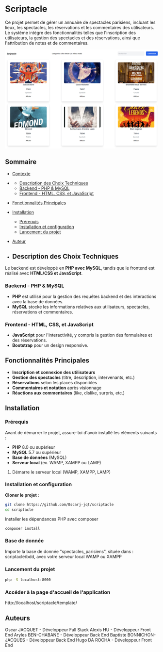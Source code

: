 # Scriptacle

Ce projet permet de gérer un annuaire de spectacles parisiens, incluant les lieux, les spectacles, les réservations et les commentaires des utilisateurs. Le système intègre des fonctionnalités telles que l'inscription des utilisateurs, la gestion des spectacles et des réservations, ainsi que l'attribution de notes et de commentaires.  


![Demo de l'application](/scriptacle_cap.png)

## Sommaire

- [Contexte](#scriptacle)
- - [Description des Choix Techniques](#description-des-choix-techniques)
  - [Backend - PHP & MySQL](#backend---php--mysql)
  - [Frontend - HTML, CSS, et JavaScript](#frontend---html-css-et-javascript)
- [Fonctionnalités Principales](#fonctionnalités-principales)
- [Installation](#installation)  
  - [Prérequis](#prérequis)  
  - [Installation et configuration](#installation-et-configuration)  
  - [Lancement du projet](#lancement-du-projet)  
- [Auteur](#auteurs)

- ## Description des Choix Techniques

Le backend est développé en **PHP avec MySQL**, tandis que le frontend est réalisé avec **HTML/CSS et JavaScript**.

### Backend - PHP & MySQL
* **PHP** est utilisé pour la gestion des requêtes backend et des interactions avec la base de données.
* **MySQL** stocke les informations relatives aux utilisateurs, spectacles, réservations et commentaires.

### Frontend - HTML, CSS, et JavaScript
* **JavaScript** pour l'interactivité, y compris la gestion des formulaires et des réservations.
* **Bootstrap** pour un design responsive.

## Fonctionnalités Principales

* **Inscription et connexion des utilisateurs**
* **Gestion des spectacles** (titre, description, intervenants, etc.)
* **Réservations** selon les places disponibles
* **Commentaires et notation** après visionnage
* **Réactions aux commentaires** (like, dislike, surpris, etc.)

## Installation

### Prérequis

Avant de démarrer le projet, assure-toi d'avoir installé les éléments suivants :

* **PHP** 8.0 ou supérieur
* **MySQL** 5.7 ou supérieur
* **Base de données** (MySQL)
* **Serveur local** (ex. WAMP, XAMPP ou LAMP)



1. Démarre le serveur local (WAMP, XAMPP, LAMP)


### Installation et configuration
 **Cloner le projet** :
```bash
git clone https://github.com/Oscarj-jqt/scriptacle
cd scriptacle
```

Installer les dépendances PHP avec composer
```bash
composer install
```

### Base de donnée

Importe la base de donnée "spectacles_parisiens", située dans : scriptacle/bdd, avec votre serveur local WAMP ou XAMPP

### Lancement du projet
```bash
php -S localhost:8000
```

### Accéder à la page d'accueil de l'application

http://localhost/scriptacle/template/


## Auteurs

Oscar JACQUET - Développeur Full Stack
Alexis HU - Développeur Front End
Aryles BEN-CHABANE - Développeur Back End
Baptiste BONNICHON-JACQUES - Développeur Back End 
Hugo DA ROCHA - Développeur Front End

